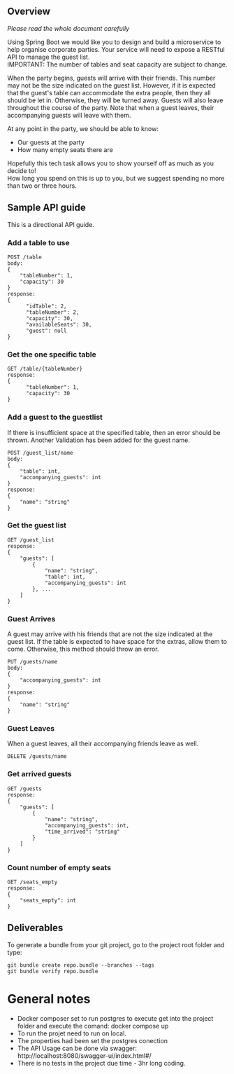
## Overview

*Please read the whole document carefully*

Using Spring Boot we would like you to design and build a microservice to help organise corporate parties. Your service will need to expose a RESTful API to manage the guest list.  
IMPORTANT: The number of tables and seat capacity are subject to change.

When the party begins, guests will arrive with their friends. This number may not be the size indicated on the guest list. However, if it is expected that the guest's table can accommodate the extra people, then they all should be let in. Otherwise, they will be turned away.
Guests will also leave throughout the course of the party. Note that when a guest leaves, their accompanying guests will leave with them.

At any point in the party, we should be able to know:
- Our guests at the party
- How many empty seats there are

Hopefully this tech task allows you to show yourself off as much as you decide to!  
How long you spend on this is up to you, but we suggest spending no more than two or three hours.

## Sample API guide

This is a directional API guide.

### Add a table to use

```
POST /table
body: 
{
    "tableNumber": 1,
    "capacity": 30
}
response: 
{
      "idTable": 2,
      "tableNumber": 2,
      "capacity": 30,
      "availableSeats": 30,
      "guest": null
}
```

### Get the one specific table

```
GET /table/{tableNumber}
response: 
{
      "tableNumber": 1,
      "capacity": 30
}
```

### Add a guest to the guestlist

If there is insufficient space at the specified table, then an error should be thrown.
Another Validation has been added for the guest name.

```
POST /guest_list/name
body: 
{
    "table": int,
    "accompanying_guests": int
}
response: 
{
    "name": "string"
}
```

### Get the guest list

```
GET /guest_list
response: 
{
    "guests": [
        {
            "name": "string",
            "table": int,
            "accompanying_guests": int
        }, ...
    ]
}
```

### Guest Arrives

A guest may arrive with his friends that are not the size indicated at the guest list.
If the table is expected to have space for the extras, allow them to come. Otherwise, this method should throw an error.

```
PUT /guests/name
body:
{
    "accompanying_guests": int
}
response:
{
    "name": "string"
}
```

### Guest Leaves

When a guest leaves, all their accompanying friends leave as well.

```
DELETE /guests/name
```

### Get arrived guests

```
GET /guests
response: 
{
    "guests": [
        {
            "name": "string",
            "accompanying_guests": int,
            "time_arrived": "string"
        }
    ]
}
```

### Count number of empty seats

```
GET /seats_empty
response:
{
    "seats_empty": int
}
```

## Deliverables
To generate a bundle from your git project, go to the project root folder and type:
```
git bundle create repo.bundle --branches --tags
git bundle verify repo.bundle
```

# General notes
- Docker composer set to run postgres to execute get into the project folder and execute the comand: docker compose up
- To run the projet need to run on local.
- The properties had been set the postgres conection
- The API Usage can be done via swagger: http://localhost:8080/swagger-ui/index.html#/
- There is no tests in the project due time - 3hr long coding.



